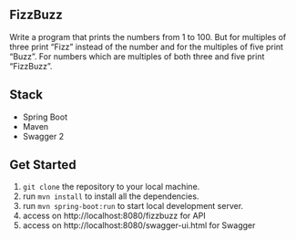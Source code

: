## FizzBuzz

Write a program that prints the numbers from 1 to 100. But for multiples of three print “Fizz” instead of the number and for the multiples of five print “Buzz”. For numbers which are multiples of both three and five print “FizzBuzz”.

## Stack

- Spring Boot
- Maven
- Swagger 2

## Get Started

1. `git clone` the repository to your local machine.
2. run `mvn install` to install all the dependencies.
3. run `mvn spring-boot:run` to start local development server.
4. access on http://localhost:8080/fizzbuzz for API
5. access on http://localhost:8080/swagger-ui.html for Swagger
